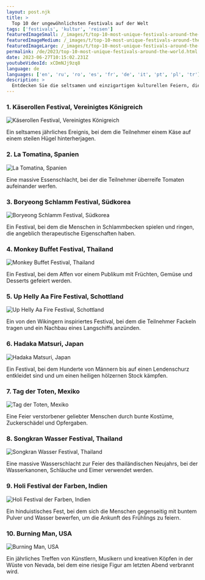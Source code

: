 ```yaml
---
layout: post.njk
title: >
  Top 10 der ungewöhnlichsten Festivals auf der Welt
tags: ['festivals', 'kultur', 'reisen']
featuredImageSmall: /_images/t/top-10-most-unique-festivals-around-the-world-cover-de-small.webp
featuredImageMedium: /_images/t/top-10-most-unique-festivals-around-the-world-cover-de-medium.webp
featuredImageLarge: /_images/t/top-10-most-unique-festivals-around-the-world-cover-de-large.webp
permalink: /de/2023/top-10-most-unique-festivals-around-the-world.html
date: 2023-06-27T10:15:02.231Z
youtubeVideoId: xCDmNJj9zq8
language: de
languages: ['en', 'ru', 'ro', 'es', 'fr', 'de', 'it', 'pt', 'pl', 'tr']
description: >
  Entdecken Sie die seltsamen und einzigartigen kulturellen Feiern, die an verschiedenen Orten der Welt stattfinden.
---
```


### 1. Käserollen Festival, Vereinigtes Königreich

![Käserollen Festival, Vereinigtes Königreich](/_images/a/a34ada92fd4595371e1c6ba60ff16ffb-medium.webp)

Ein seltsames jährliches Ereignis, bei dem die Teilnehmer einem Käse auf einem steilen Hügel hinterherjagen.

### 2. La Tomatina, Spanien

![La Tomatina, Spanien](/_images/1/1ebc7f6773e3a1a45cae2c6d15e05fbc-medium.webp)

Eine massive Essenschlacht, bei der die Teilnehmer überreife Tomaten aufeinander werfen.

### 3. Boryeong Schlamm Festival, Südkorea

![Boryeong Schlamm Festival, Südkorea](/_images/0/0eea3beb9854a724c6ca11fc9b3e0e85-medium.webp)

Ein Festival, bei dem die Menschen in Schlammbecken spielen und ringen, die angeblich therapeutische Eigenschaften haben.

### 4. Monkey Buffet Festival, Thailand

![Monkey Buffet Festival, Thailand](/_images/4/4e35d7e968dd33c01a466d71da51a7d7-medium.webp)

Ein Festival, bei dem Affen vor einem Publikum mit Früchten, Gemüse und Desserts gefeiert werden.

### 5. Up Helly Aa Fire Festival, Schottland

![Up Helly Aa Fire Festival, Schottland](/_images/8/8f1dcb477761e5338e4157041f69e9c5-medium.webp)

Ein von den Wikingern inspiriertes Festival, bei dem die Teilnehmer Fackeln tragen und ein Nachbau eines Langschiffs anzünden.

### 6. Hadaka Matsuri, Japan

![Hadaka Matsuri, Japan](/_images/9/99847bff5b3b74d7fbe5f00cf8ca34f9-medium.webp)

Ein Festival, bei dem Hunderte von Männern bis auf einen Lendenschurz entkleidet sind und um einen heiligen hölzernen Stock kämpfen.

### 7. Tag der Toten, Mexiko

![Tag der Toten, Mexiko](/_images/5/5f06783c1c21d6556d8842c6ada0b13b-medium.webp)

Eine Feier verstorbener geliebter Menschen durch bunte Kostüme, Zuckerschädel und Opfergaben.

### 8. Songkran Wasser Festival, Thailand

![Songkran Wasser Festival, Thailand](/_images/e/e6a665421f0ba842d60d53dc49edf2f0-medium.webp)

Eine massive Wasserschlacht zur Feier des thailändischen Neujahrs, bei der Wasserkanonen, Schläuche und Eimer verwendet werden.

### 9. Holi Festival der Farben, Indien

![Holi Festival der Farben, Indien](/_images/6/6731748bea37c3c2a393931cedb86edd-medium.webp)

Ein hinduistisches Fest, bei dem sich die Menschen gegenseitig mit buntem Pulver und Wasser bewerfen, um die Ankunft des Frühlings zu feiern.

### 10. Burning Man, USA

![Burning Man, USA](/_images/a/a9892044029468e1c65708b5966289fe-medium.webp)

Ein jährliches Treffen von Künstlern, Musikern und kreativen Köpfen in der Wüste von Nevada, bei dem eine riesige Figur am letzten Abend verbrannt wird.

